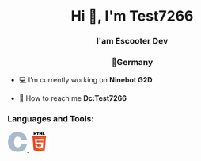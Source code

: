 <h1 align="center">Hi 👋, I'm Test7266</h1>
<h3 align="center">I'am Escooter Dev</h3>
<h3 align="center">📍Germany</h3>

- 💻 I’m currently working on **Ninebot G2D**

- 👾 How to reach me **Dc:Test7266**



<h3 align="left">Languages and Tools:</h3>
<p align="left"> <a href="https://www.cprogramming.com/" target="_blank" rel="noreferrer"> <img src="https://raw.githubusercontent.com/devicons/devicon/master/icons/c/c-original.svg" alt="c" width="40" height="40"/> </a> <a href="https://www.w3.org/html/" target="_blank" rel="noreferrer"> <img src="https://raw.githubusercontent.com/devicons/devicon/master/icons/html5/html5-original-wordmark.svg" alt="html5" width="40" height="40"/> </a> </p>
